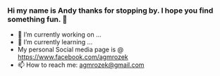 ### Hi my name is Andy thanks for stopping by. I hope you find something fun. 👋

- 🔭 I’m currently working on ...
- 🌱 I’m currently learning ...
- My personal Social media page is @ https://www.facebook.com/agmrozek
- 📫 How to reach me: agmrozek@gmail.com
